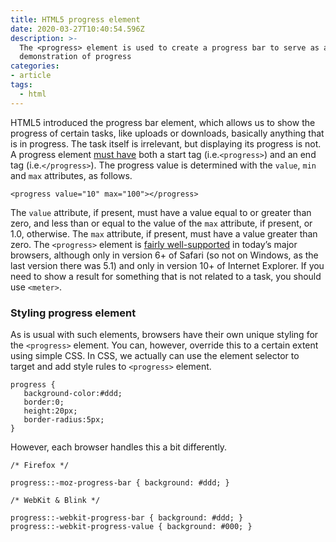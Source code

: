 ```yaml
---
title: HTML5 progress element
date: 2020-03-27T10:40:54.596Z
description: >-
  The <progress> element is used to create a progress bar to serve as a visual
  demonstration of progress
categories:
- article
tags:
  - html
---
```

HTML5 introduced the progress bar element, which allows us to show the progress of certain tasks, like uploads or downloads, basically anything that is in progress. The task itself is irrelevant, but displaying its progress is not. A progress element [must have](https://www.w3.org/TR/html-markup/progress.html) both a start tag (i.e.`<progress>`) and an end tag (i.e.`</progress>`). The progress value is determined with the `value`, `min` and `max` attributes, as follows.

```
<progress value="10" max="100"></progress>
```

The `value` attribute, if present, must have a value equal to or greater than zero, and less than or equal to the value of the `max` attribute, if present, or 1.0, otherwise. The `max` attribute, if present, must have a value greater than zero. The `<progress>` element is [fairly well-supported](http://caniuse.com/#feat=progressmeter) in today’s major browsers, although only in version 6+ of Safari (so not on Windows, as the last version there was 5.1) and only in version 10+ of Internet Explorer. If you need to show a result for something that is not related to a task, you should use `<meter>`.

### Styling progress element

As is usual with such elements, browsers have their own unique styling for the `<progress>` element. You can, however, override this to a certain extent using simple CSS. In CSS, we actually can use the element selector to target and add style rules to `<progress>` element.

```
progress {
   background-color:#ddd;
   border:0;
   height:20px;
   border-radius:5px;
}
```

However, each browser handles this a bit differently.

```
/* Firefox */

progress::-moz-progress-bar { background: #ddd; }

/* WebKit & Blink */

progress::-webkit-progress-bar { background: #ddd; }
progress::-webkit-progress-value { background: #000; }
```